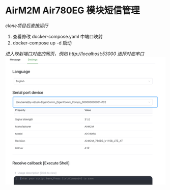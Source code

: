 # AirM2M Air780EG 模块短信管理

*clone项目后直接运行*

1. 查看修改 docker-compose.yaml 中端口映射
2. docker-compose up -d 启动


*进入映射端口对应的网页，例如 http://localhost:53000 选择对应串口*
![](https://raw.githubusercontent.com/fly9i/Air780EG/main/assets/image.png)

